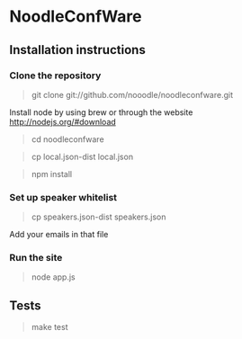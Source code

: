 # NoodleConfWare

## Installation instructions

### Clone the repository

> git clone git://github.com/nooodle/noodleconfware.git

Install node by using brew or through the website http://nodejs.org/#download

> cd noodleconfware

> cp local.json-dist local.json

> npm install

### Set up speaker whitelist

> cp speakers.json-dist speakers.json

Add your emails in that file

### Run the site

> node app.js

## Tests

> make test
